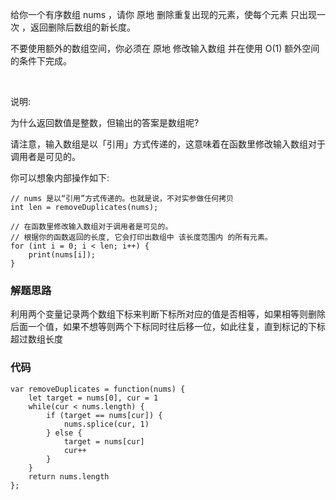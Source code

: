 给你一个有序数组 nums ，请你 原地 删除重复出现的元素，使每个元素 只出现一次 ，返回删除后数组的新长度。

不要使用额外的数组空间，你必须在 原地 修改输入数组 并在使用 O(1) 额外空间的条件下完成。

 

说明:

为什么返回数值是整数，但输出的答案是数组呢?

请注意，输入数组是以「引用」方式传递的，这意味着在函数里修改输入数组对于调用者是可见的。

你可以想象内部操作如下:
```
// nums 是以“引用”方式传递的。也就是说，不对实参做任何拷贝
int len = removeDuplicates(nums);

// 在函数里修改输入数组对于调用者是可见的。
// 根据你的函数返回的长度, 它会打印出数组中 该长度范围内 的所有元素。
for (int i = 0; i < len; i++) {
    print(nums[i]);
}
```

### 解题思路
利用两个变量记录两个数组下标来判断下标所对应的值是否相等，如果相等则删除后面一个值，如果不想等则两个下标同时往后移一位，如此往复，直到标记的下标超过数组长度

### 代码
```
var removeDuplicates = function(nums) {
    let target = nums[0], cur = 1
    while(cur < nums.length) {
        if (target == nums[cur]) {
            nums.splice(cur, 1)
        } else {
            target = nums[cur]
            cur++
        }
    }
    return nums.length
};
```
